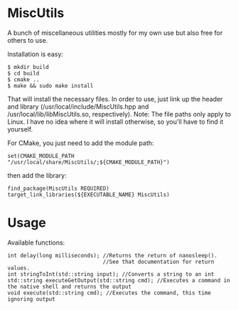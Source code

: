 MiscUtils
=========

A bunch of miscellaneous utilities mostly for my own use but also free for others to use.

Installation is easy:

    $ mkdir build
    $ cd build
    $ cmake ..
    $ make && sudo make install

That will install the necessary files. In order to use, just link up the header and library (/usr/local/include/MiscUtils.hpp and /usr/local/lib/libMiscUtils.so, respectively).
Note: The file paths only apply to Linux. I have no idea where it will install otherwise, so you'll have to find it yourself.

For CMake, you just need to add the module path:

    set(CMAKE_MODULE_PATH "/usr/local/share/MiscUtils/;${CMAKE_MODULE_PATH}")

then add the library:

    find_package(MiscUtils REQUIRED)
    target_link_libraries(${EXECUTABLE_NAME} MiscUtils)

Usage
=====

Available functions:

    int delay(long milliseconds); //Returns the return of nanosleep().
                                  //See that documentation for return values.
    int stringToInt(std::string input); //Converts a string to an int
    std::string executeGetOutput(std::string cmd); //Executes a command in the native shell and returns the output
    void execute(std::string cmd); //Executes the command, this time ignoring output
